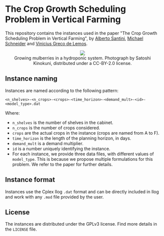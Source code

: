 # The Crop Growth Scheduling Problem in Vertical Farming

This repository contains the instances used in the paper "The Crop Growth Scheduling Problem in Vertical Farming", by [Alberto Santini](https://santini.in/), [Michael Schneider](https://www.dpo.rwth-aachen.de/cms/DPO/Der-Lehrstuhl/Team/Lehrstuhlleitung/~nwkh/Michael-Schneider/) and [Vinicius Greco de Lemos](https://www.linkedin.com/in/viniciusgreco/).

<p style="text-align:center">
    <img src="https://upload.wikimedia.org/wikipedia/commons/thumb/0/0c/Indoor_Hydroponics_of_Morus%2C_Japan_%2838459770052%29.jpg/640px-Indoor_Hydroponics_of_Morus%2C_Japan_%2838459770052%29.jpg"><br>
    Growing mulberries in a hydroponic system. Photograph by Satoshi Kinokuni, distributed under a CC-BY-2.0 license.
</p>

## Instance naming

Instances are named according to the following pattern:

```
<n_shelves>-<n_crops>-<crops>-<time_horizon>-<demand_mult>-<id>-<model_type>.dat
```

Where:

* `n_shelves` is the number of shelves in the cabinet.
* `n_crops` is the number of crops considered.
* `crops` are the actual crops in the instance (crops are named from A to F).
* `time_horizon` is the length of the planning horizon, in days.
* `demand_mult` is a demand multiplier.
* `id` is a number uniquely identifying the instance.
* For each instance, we provide three data files, with different values of `model_type`. This is because we propose multiple formulations for this problem. We refer to the paper for further details.

## Instance format

Instances use the Cplex Ilog `.dat` format and can be directly included in Ilog and work with any `.mod` file provided by the user.

## License

The instances are distributed under the GPLv3 license.
Find more details in the `LICENSE` file.